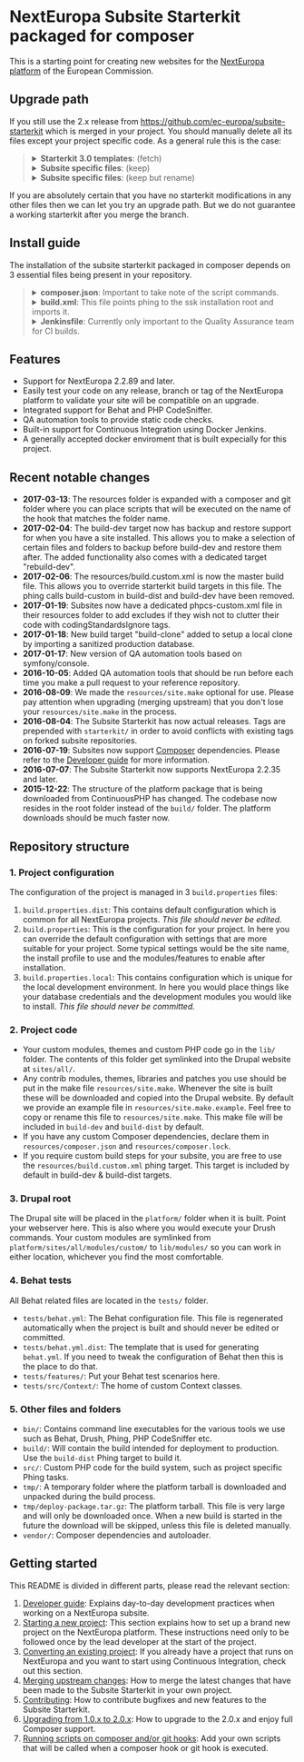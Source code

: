 # NextEuropa Subsite Starterkit packaged for composer

This is a starting point for creating new websites for the [NextEuropa
platform](https://blogs.ec.europa.eu/eu-digital/content/next-europa-it-platform)
of the European Commission.

## Upgrade path

If you still use the 2.x release from https://github.com/ec-europa/subsite-starterkit which is merged in your project. You should manually delete all its files except your project specific code. As a general rule this is the case:

> <details><summary><b>Starterkit 3.0 templates</b>: (fetch)</summary><p>
> 
>```bash
>- composer.json
>- build.xml
>- Jenkinsfile
>```
> </p></details>
>
> <details><summary><b>Subsite specific files</b>: (keep)</summary><p>
> 
>```bash
>- .git/
>- .gitattributes
>- .gitignore
>- build.properties
>- lib/features/*
>- lib/modules/*
>- lib/themes/*
>- resources/site.make
>- resources/composer.json
>- resources/composer.lock
>- tests/*
> ```
> </p></details>
> 
> <details><summary><b>Subsite specific files</b>: (keep but rename)</summary><p>
> 
>```bash
>- resources/build.custom.xml => ../build.project.xml
>- resources/phpcs-custom.xml => ../phpcs-ruleset.xml
>```
> </p></details>

If you are absolutely certain that you have no starterkit modifications in any other files then we can let you try an upgrade path. But we do not guarantee a working starterkit after you merge the branch.

## Install guide

The installation of the subsite starterkit packaged in composer depends on 3 essential files being present in your repository.

> <details><summary><b>composer.json</b>: Important to take note of the script commands.</summary><p>
> 
> The composer package version starts at 3.0. Performing a `composer update` on this requirement will be the only thing necessary to get the subsite starterkit package installed and updated. You may choose the version which you want to install. But Quality Assurance will always run your code on the lastest release.
> 
> The `phingexec` script function is mereley an example for people who do not have php installed on their system, but only docker. That script will allow you to use phing to setup a development environment without too much hassle.
>
> ```json
> {
>   "require": {
>     "ec-europa/ssk": "~3.0"
>   },
>   "scripts": {
>     "phingexec": "./ssk/phing",
>     "post-update-cmd": "PROJECT=$(pwd) composer install --working-dir=vendor/ec-europa/ssk/includes/composer --no-interaction --no-suggest --ansi"
>   }
> }
> ```
> 
> </p></details>
> 
> <details><summary><b>build.xml</b>: This file points phing to the ssk installation root and imports it.</summary><p>
>
>This is simply a pointer file to tell phing where you've installed the ssk.<br />
> Important to note that the previous `/resources/build.custom.xml` from 2.x has been renamed to `/build.project.xml`.<br />
> Also the `/resources/phpcs-custom.xml` has been renamed and located in your project basedir at `/phpcs-ruleset.xml`.<br />
> These 2 files do no longer belong to the starterkit. They are essential to your project and fully under your control.
> 
>```xml
> <?xml version="1.0" encoding="UTF-8" ?>
><project name="My subsite" default="help">
>    <!-- Set starterkit root property -->
>    <property name="project.starterkit.root" value="${project.basedir}/vendor/ec-europa/ssk" />
>    <!-- Import starterkit build xml files. -->
>    <import file="${project.starterkit.root}/build.xml" />
></project>
>```
>
> </p></details>
> 
> <details><summary><b>Jenkinsfile</b>: Currently only important to the Quality Assurance team for CI builds.</summary><p>
>
>Again this file contains a simple pointer to the starterkits own Jenkinsfile. We are still working at giving this file a customized name so that subsites will be able to provide their own Jenkinsfile in their repository if they wish.
> 
> ```groovy
> def extcode
>
>node {
>  wrap([$class: 'AnsiColorBuildWrapper', cxolorMapName: 'xterm']) {
>    deleteDir()
>    checkout scm
>    sh "composer update --no-interaction --no-suggest"
>    extcode = load "vendor/ec-europa/ssk/Jenkinsfile"
>    extcode.createWorkflow()
>  }
>}
>```
> 
> </p></details>

## Features

- Support for NextEuropa 2.2.89 and later.
- Easily test your code on any release, branch or tag of the NextEuropa
  platform to validate your site will be compatible on an upgrade.
- Integrated support for Behat and PHP CodeSniffer.
- QA automation tools to provide static code checks.
- Built-in support for Continuous Integration using Docker Jenkins.
- A generally accepted docker enviroment that is built expecially for this
  project.

## Recent notable changes

- **2017-03-13**: The resources folder is expanded with a composer and git
    folder where you can place scripts that will be executed on the name of the
    hook that matches the folder name.
- **2017-02-04**: The build-dev target now has backup and restore support for
    when you have a site installed. This allows you to make a selection of
    certain files and folders to backup before build-dev and restore them after.
    The added functionality also comes with a dedicated target "rebuild-dev".
- **2017-02-06**: The resources/build.custom.xml is now the master build file.
    This allows you to override starterkit build targets in this file. The phing
    calls build-custom in build-dist and build-dev have been removed.
- **2017-01-19**: Subsites now have a dedicated phpcs-custom.xml file in their
    resources folder to add excludes if they wish not to clutter their code with
    codingStandardsIgnore tags.
- **2017-01-18**: New build target "build-clone" added to setup a local
    clone by importing a sanitized production database.
- **2017-01-17**: New version of QA automation tools based on symfony/console.
- **2016-10-05**: Added QA automation tools that should be run before each time
    you make a pull request to your reference repository.
- **2016-08-09**: We made the `resources/site.make` optional for use. Please
    pay attention when upgrading (merging upstream) that you don't lose
    your `resources/site.make` in the process.
- **2016-08-04**: The Subsite Starterkit has now actual releases. Tags are
    prepended with `starterkit/` in order to avoid conflicts with existing tags
    on forked subsite repositories.
- **2016-07-19**: Subsites now support [Composer](https://getcomposer.org) 
    dependencies. Please refer to the [Developer guide](docs/developer-guide.md) 
    for more information.
- **2016-07-07**: The Subsite Starterkit now supports NextEuropa 2.2.35 and later.
- **2015-12-22**: The structure of the platform package that is being downloaded
    from ContinuousPHP has changed. The codebase now resides in the root folder
    instead of the `build/` folder. The platform downloads should be much faster
    now.


## Repository structure

### 1. Project configuration

The configuration of the project is managed in 3 `build.properties` files:

1.  `build.properties.dist`: This contains default configuration which is
    common for all NextEuropa projects. *This file should never be edited.*
2.  `build.properties`: This is the configuration for your project. In here you
    can override the default configuration with settings that are more suitable
    for your project. Some typical settings would be the site name, the install
    profile to use and the modules/features to enable after installation.
3.  `build.properties.local`: This contains configuration which is unique for
    the local development environment. In here you would place things like your
    database credentials and the development modules you would like to install.
    *This file should never be committed.*

### 2. Project code

* Your custom modules, themes and custom PHP code go in the `lib/` folder. The
  contents of this folder get symlinked into the Drupal website at `sites/all/`.
* Any contrib modules, themes, libraries and patches you use should be put in
  the make file `resources/site.make`. Whenever the site is built these will be
  downloaded and copied into the Drupal website. By default we provide an example
  file in `resources/site.make.example`. Feel free to copy or rename this file
  to `resources/site.make`. This make file will be included in `build-dev`
  and `build-dist` by default.
* If you have any custom Composer dependencies, declare them in
  `resources/composer.json` and `resources/composer.lock`.
* If you require custom build steps for your subsite, you are free to use the 
  `resources/build.custom.xml` phing target. This target is included by default
   in build-dev & build-dist targets.

### 3. Drupal root

The Drupal site will be placed in the `platform/` folder when it is built. Point
your webserver here. This is also where you would execute your Drush commands.
Your custom modules are symlinked from `platform/sites/all/modules/custom/` to
`lib/modules/` so you can work in either location, whichever you find the most
comfortable.

### 4. Behat tests

All Behat related files are located in the `tests/` folder.

* `tests/behat.yml`: The Behat configuration file. This file is regenerated
  automatically when the project is built and should never be edited or
   committed.
* `tests/behat.yml.dist`: The template that is used for generating `behat.yml`.
  If you need to tweak the configuration of Behat then this is the place to do
  that.
* `tests/features/`: Put your Behat test scenarios here.
* `tests/src/Context/`: The home of custom Context classes.

### 5. Other files and folders

* `bin/`: Contains command line executables for the various tools we use such as
  Behat, Drush, Phing, PHP CodeSniffer etc.
* `build/`: Will contain the build intended for deployment to production. Use
  the `build-dist` Phing target to build it.
* `src/`: Custom PHP code for the build system, such as project specific Phing
  tasks.
* `tmp/`: A temporary folder where the platform tarball is downloaded and
  unpacked during the build process.
* `tmp/deploy-package.tar.gz`: The platform tarball. This file is very large and
  will only be downloaded once. When a new build is started in the future the
  download will be skipped, unless this file is deleted manually.
* `vendor/`: Composer dependencies and autoloader.


## Getting started

This README is divided in different parts, please read the relevant section:

1. [Developer guide](docs/developer-guide.md): Explains day-to-day
   development practices when working on a NextEuropa subsite.
2. [Starting a new project](docs/starting-a-new-project.md): This
   section explains how to set up a brand new project on the NextEuropa
   platform. These instructions need only to be followed once by the lead
   developer at the start of the project.
3. [Converting an existing project](docs/converting-an-existing-project.md):
   If you already have a project that runs on NextEuropa and you want to start
   using Continuous Integration, check out this section.
4. [Merging upstream changes](docs/merging-upstream-changes.md): How to
   merge the latest changes that have been made to the Subsite Starterkit in
   your own project.
5. [Contributing](docs/contributing.md): How to contribute bugfixes and
   new features to the Subsite Starterkit.
6. [Upgrading from 1.0.x to 2.0.x](docs/upgrading.md): How to upgrade to the
   2.0.x and enjoy full Composer support.
7. [Running scripts on composer and/or git hooks](docs/scripts.md): Add your
   own scripts that will be called when a composer hook or git hook is
   executed.
